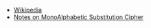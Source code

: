 - [Wikipedia](https://en.wikipedia.org/wiki/Substitution_cipher)
- [Notes on MonoAlphabetic Substitution Cipher](docs/monoalphacipher.pdf)

